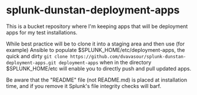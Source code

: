 # splunk-dunstan-deployment-apps

This is a bucket repository where I'm keeping apps that will be deployment apps for my test installations.

While best practice will be to clone it into a staging area and then use (for example) Ansible to populate $SPLUNK_HOME/etc/deployment-apps, the quick and dirty `git clone https://github.com/dvavasour/splunk-dunstan-deployment-apps.git deployment-apps` when in the directory $SPLUNK_HOME/etc will enable you to directly push and pull updated apps.

Be aware that the "README" file (not README.md) is placed at installation time, and if you remove it Splunk's file integrity checks will barf.
